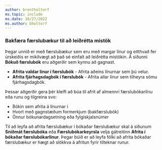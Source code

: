 ```yaml
---
author: brentholtorf
ms.topic: include
ms.date: 10/27/2022
ms.author: bholtorf
---
```


### <a name="reversing-journals-to-correct-mistakes"></a>Bakfæra færslubækur til að leiðrétta mistök

Þegar unnið er með færslubækur sem eru með margar línur og eitthvað fer úrskeiðis er mikilvægt að það sé einfalt að leiðrétta mistökin. Á síðunni **Bókuð færslubók** eru aðgerðir sem kynnu að gagnast.

* **Afrita valdar línur í færslubók** - Afrita aðeins línurnar sem þú velur.
* **Afrita fjárhagsdagbók í færslubók** - Afrita allar línur sem tilheyra sömu fjárhagsdagbók.

Þessar aðgerðir gera þér kleift að búa til afrit af almennri færslubókarlínu eða runu og tilgreina svo:

* Bókin sem afrita á línurnar í
* Hvort með gagnstæðum formerkjum (bakfærslubók)
* Önnur bókunardagsetning eða fylgiskjalsnúmer

Til að leyfa að afrita færslubækur í bókaðar færslubækur skal á síðunum **Sniðmát færslubóka** eða **Færslubókarkeyrsla** velja gátreitinn **Afrita í bókaðar færslubókarlínur**. Þegar búið er að leyfa fólki að afrita bókaðar færslubækur er hægt að slökkva á afritun fyrir tilteknar runur.
